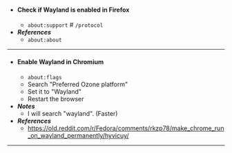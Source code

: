 - #### Check if Wayland is enabled in Firefox
    - `about:support` # `/protocol`
- ***References***
    - `about:about`
- ---
- #### Enable Wayland in Chromium
    - `about:flags`
    - Search "Preferred Ozone platform"
    - Set it to "Wayland"
    - Restart the browser
- ***Notes***
    - I will search "wayland". (Faster)
- ***References***
    - https://old.reddit.com/r/Fedora/comments/rkzp78/make_chrome_run_on_wayland_permanently/hyvicuy/
- ---
